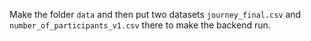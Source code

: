Make the folder `data` and then put two datasets `journey_final.csv` and `number_of_participants_v1.csv` there to make the backend run.

